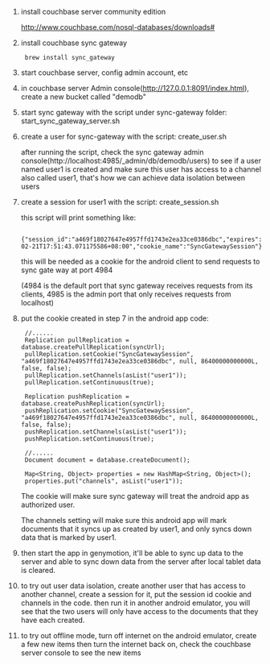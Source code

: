 1. install couchbase server community edition

    http://www.couchbase.com/nosql-databases/downloads#

2. install couchbase sync gateway

        brew install sync_gateway

3. start couchbase server, config admin account, etc

4. in couchbase server Admin console(http://127.0.0.1:8091/index.html), create a new bucket called "demodb"

5. start sync gateway with the script under sync-gateway folder: start_sync_gateway_server.sh

6. create a user for sync-gateway with the script: create_user.sh

    after running the script, check the sync gateway admin console(http://localhost:4985/_admin/db/demodb/users) to see if a user named user1 is created
    and make sure this user has access to a channel also called user1, that's how we can achieve data isolation between users

7. create a session for user1 with the script: create_session.sh

    this script will print something like:
    
        {"session_id":"a469f18027647e4957ffd1743e2ea33ce0386dbc","expires":"2016-02-21T17:51:43.071175586+08:00","cookie_name":"SyncGatewaySession"}
    
    this will be needed as a cookie for the android client to send requests to sync gate way at port 4984
    
    (4984 is the default port that sync gateway receives requests from its clients, 4985 is the admin port that only receives requests from localhost)

8. put the cookie created in step 7 in the android app code:
        
        //......
        Replication pullReplication = database.createPullReplication(syncUrl);
        pullReplication.setCookie("SyncGatewaySession", "a469f18027647e4957ffd1743e2ea33ce0386dbc", null, 86400000000000L, false, false);
        pullReplication.setChannels(asList("user1"));
        pullReplication.setContinuous(true);

        Replication pushReplication = database.createPushReplication(syncUrl);
        pushReplication.setCookie("SyncGatewaySession", "a469f18027647e4957ffd1743e2ea33ce0386dbc", null, 86400000000000L, false, false);
        pushReplication.setChannels(asList("user1"));
        pushReplication.setContinuous(true);
        
        //......
        Document document = database.createDocument();
        
        Map<String, Object> properties = new HashMap<String, Object>();
        properties.put("channels", asList("user1"));

    The cookie will make sure sync gateway will treat the android app as authorized user.
    
    The channels setting will make sure this android app will mark documents that it syncs up as created by user1, and only syncs down data that is marked by user1.

9. then start the app in genymotion, it'll be able to sync up data to the server and able to sync down data from the server after local tablet data is cleared.

10. to try out user data isolation, create another user that has access to another channel, create a session for it, put the session id cookie and channels in the code.
    then run it in another android emulator, you will see that the two users will only have access to the documents that they have each created.

11. to try out offline mode, turn off internet on the android emulator, create a few new items
    then turn the internet back on, check the couchbase server console to see the new items